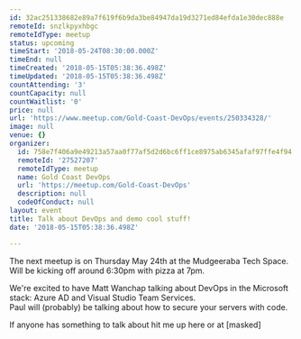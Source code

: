 ```yaml
---
id: 32ac251338682e89a7f619f6b9da3be84947da19d3271ed84efda1e30dec888e
remoteId: snzlkpyxhbgc
remoteIdType: meetup
status: upcoming
timeStart: '2018-05-24T08:30:00.000Z'
timeEnd: null
timeCreated: '2018-05-15T05:38:36.498Z'
timeUpdated: '2018-05-15T05:38:36.498Z'
countAttending: '3'
countCapacity: null
countWaitlist: '0'
price: null
url: 'https://www.meetup.com/Gold-Coast-DevOps/events/250334328/'
image: null
venue: {}
organizer:
  id: 758e7f406a9e49213a57aa0f77af5d2d6bc6ff1ce8975ab6345afaf97ffe4f94
  remoteId: '27527207'
  remoteIdType: meetup
  name: Gold Coast DevOps
  url: 'https://meetup.com/Gold-Coast-DevOps'
  description: null
  codeOfConduct: null
layout: event
title: Talk about DevOps and demo cool stuff!
date: '2018-05-15T05:38:36.498Z'

---
```

<p>The next meetup is on Thursday May 24th at the Mudgeeraba Tech Space. Will be kicking off around 6:30pm with pizza at 7pm.</p> <p>We're excited to have Matt Wanchap talking about DevOps in the Microsoft stack: Azure AD and Visual Studio Team Services.<br/>Paul will (probably) be talking about how to secure your servers with code.</p> <p>If anyone has something to talk about hit me up here or at [masked]</p>
